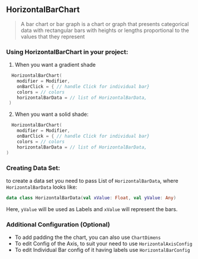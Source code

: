 ## HorizontalBarChart

> A bar chart or bar graph is a chart or graph that presents categorical data with rectangular bars with heights or lengths proportional to the values that they represent

### Using HorizontalBarChart in your project:

1. When you want a gradient shade

```kotlin
  HorizontalBarChart(
    modifier = Modifier,
    onBarClick = { // handle Click for individual bar}
    colors = // colors
    horizontalBarData = // list of HorizontalBarData,
 )
```

2. When you want a solid shade:

```kotlin
  HorizontalBarChart(
    modifier = Modifier,
    onBarClick = { // handle Click for individual bar} 
    colors = // colors
    horizontalBarData = // list of HorizontalBarData,
)
```

### Creating Data Set:

to create a data set you need to pass List of `HorizontalBarData`, where `HorizontalBarData` looks like:
```kotlin
data class HorizontalBarData(val xValue: Float, val yValue: Any)
```
Here, `yValue` will be used as Labels and `xValue` will represent the bars.

### Additional Configuration (Optional)
- To add padding the the chart, you can also use `ChartDimens`
- To edit Config of the Axis, to suit your need to use `HorizontalAxisConfig`
- To edit Individual Bar config of it having labels use `HorizontalBarConfig`
